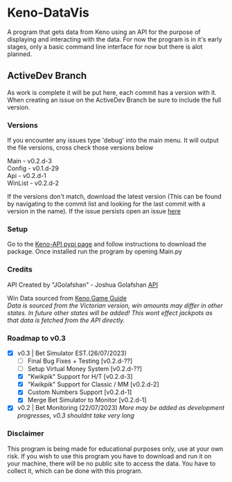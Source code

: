 # Keno-DataVis
A program that gets data from Keno using an API for the purpose of displaying and interacting with the data. For now the program is in it's early stages, only a basic command line interface for now but there is alot planned. 

## ActiveDev Branch
As work is complete it will be put here, each commit has a version with it.
When creating an issue on the ActiveDev Branch be sure to include the full version.

### Versions
If you encounter any issues type 'debug' into the main menu.
It will output the file versions, cross check those versions below

Main - v0.2.d-3\
Config - v0.1.d-29\
Api - v0.2.d-1\
WinList - v0.2.d-2

If the versions don't match, download the latest version (This can be found by navigating to the commit list and looking for the last commit with a version in the name). If the issue persists open an issue [here](https://github.com/CatotronExists/Keno-DataVis/issues)

### Setup
Go to the [Keno-API pypi page](https://pypi.org/project/kenoAPI/) and follow instructions to download the package.
Once installed run the program by opening Main.py

### Credits
API Created by "JGolafshan" - Joshua Golafshan [API](https://github.com/JGolafshan/keno-api)

Win Data sourced from [Keno Game Guide](https://www.keno.com.au/keno-pdfs/VIC_Game%20Guide.pdf)\
*Data is sourced from the Victorian version, win amounts may differ in other states. In future other states will be added! This wont effect jackpots as that data is fetched from the API directly.*

### Roadmap to v0.3
- [x] v0.3 | Bet Simulator EST.(26/07/2023)
  - [ ] Final Bug Fixes + Testing [v0.2.d-??]
  - [ ] Setup Virtual Money System [v0.2.d-??]
  - [x] "Kwikpik" Support for H/T [v0.2.d-3]
  - [x] "Kwikpik" Support for Classic / MM [v0.2.d-2]  
  - [x] Custom Numbers Support [v0.2.d-1]
  - [x] Merge Bet Simulator to Monitor [v0.2.d-1]
- [x] v0.2 | Bet Monitoring (22/07/2023)
*More may be added as development progresses, v0.3 shouldnt take very long*

### Disclaimer
This program is being made for educational purposes only, use at your own risk.
If you wish to use this program you have to download and run it on your machine, there will be no public site to access the data. You have to collect it, which can be done with this program.
